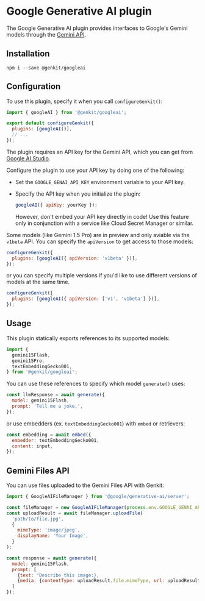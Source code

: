 # Google Generative AI plugin

The Google Generative AI plugin provides interfaces to Google's Gemini models
through the [Gemini API](https://ai.google.dev/docs/gemini_api_overview).

## Installation

```posix-terminal
npm i --save @genkit/googleai
```

## Configuration

To use this plugin, specify it when you call `configureGenkit()`:

```js
import { googleAI } from '@genkit/googleai';

export default configureGenkit({
  plugins: [googleAI()],
  // ...
});
```

The plugin requires an API key for the Gemini API, which you can get from
[Google AI Studio](https://aistudio.google.com/app/apikey).

Configure the plugin to use your API key by doing one of the following:

- Set the `GOOGLE_GENAI_API_KEY` environment variable to your API key.

- Specify the API key when you initialize the plugin:

  ```js
  googleAI({ apiKey: yourKey });
  ```

  However, don't embed your API key directly in code! Use this feature only
  in conjunction with a service like Cloud Secret Manager or similar.

Some models (like Gemini 1.5 Pro) are in preview and only aviable via the
`v1beta` API. You can specify the `apiVersion` to get access to those models:

```js
configureGenkit({
  plugins: [googleAI({ apiVersion: 'v1beta' })],
});
```

or you can specify multiple versions if you'd like to use different versions of
models at the same time.

```js
configureGenkit({
  plugins: [googleAI({ apiVersion: ['v1', 'v1beta'] })],
});
```

## Usage

This plugin statically exports references to its supported models:

```js
import {
  gemini15Flash,
  gemini15Pro,
  textEmbeddingGecko001,
} from '@genkit/googleai';
```

You can use these references to specify which model `generate()` uses:

```js
const llmResponse = await generate({
  model: gemini15Flash,
  prompt: 'Tell me a joke.',
});
```

or use embedders (ex. `textEmbeddingGecko001`) with `embed` or retrievers:

```js
const embedding = await embed({
  embedder: textEmbeddingGecko001,
  content: input,
});
```

## Gemini Files API

You can use files uploaded to the Gemini Files API with Genkit:

```js
import { GoogleAIFileManager } from '@google/generative-ai/server';

const fileManager = new GoogleAIFileManager(process.env.GOOGLE_GENAI_API_KEY);
const uploadResult = await fileManager.uploadFile(
  'path/to/file.jpg',
  {
    mimeType: 'image/jpeg',
    displayName: 'Your Image',
  }
);

const response = await generate({
  model: gemini15Flash,
  prompt: [
    {text: "Describe this image:},
    {media: {contentType: uploadResult.file.mimeType, url: uploadResult.file.uri}}
  ]
});
```
